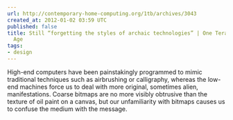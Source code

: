 ```yaml
---
url: http://contemporary-home-computing.org/1tb/archives/3043
created_at: 2012-01-02 03:59 UTC
published: false
title: Still “forgetting the styles of archaic technologies” | One Terabyte of Kilobyte
  Age
tags:
- design
---
```


High-end computers have been painstakingly programmed to mimic traditional techniques such as airbrushing or calligraphy, whereas the low-end machines force us to deal with more original, sometimes alien, manifestations. Coarse bitmaps are no more visibly obtrusive than the texture of oil paint on a canvas, but our unfamiliarity with bitmaps causes us to confuse the medium with the message.
